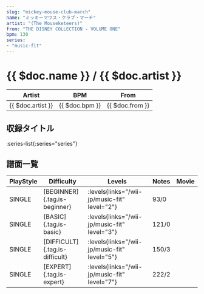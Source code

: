 ```yaml
---
slug: "mickey-mouse-club-march"
name: "ミッキーマウス・クラブ・マーチ"
artist: "(The Mouseketeers)"
from: "THE DISNEY COLLECTION - VOLUME ONE"
bpm: 130
series:
- "music-fit"
---
```


# {{ $doc.name }} / {{ $doc.artist }}

|Artist|BPM|From|
|------|---|----|
|{{ $doc.artist }}|{{ $doc.bpm }}|{{ $doc.from }}|

## 収録タイトル

:series-list{:series="series"}

## 譜面一覧

|PlayStyle|Difficulty|Levels|Notes|Movie|
|---------|----------|------|-----|-----|
|SINGLE|[BEGINNER]{.tag.is-beginner}|<div class="field is-grouped is-grouped-multiline"> :levels{links="/wii-jp/music-fit" level="2"}</div>|93/0||
|SINGLE|[BASIC]{.tag.is-basic}|<div class="field is-grouped is-grouped-multiline"> :levels{links="/wii-jp/music-fit" level="3"}</div>|121/0||
|SINGLE|[DIFFICULT]{.tag.is-difficult}|<div class="field is-grouped is-grouped-multiline"> :levels{links="/wii-jp/music-fit" level="5"}</div>|150/3||
|SINGLE|[EXPERT]{.tag.is-expert}|<div class="field is-grouped is-grouped-multiline"> :levels{links="/wii-jp/music-fit" level="7"}</div>|222/2||
